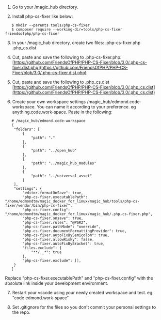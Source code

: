 1. Go to your /magic_hub directory.

2. Install php-cs-fixer like below:
```
   $ mkdir --parents tools/php-cs-fixer
   $ composer require --working-dir=tools/php-cs-fixer friendsofphp/php-cs-fixer
```

3. In your /magic_hub directory, create two files:
   .php-cs-fixer.php
   .php_cs.dist

4. Cut, paste and save the following to .php-cs-fixer.php:
   [https://github.com/FriendsOfPHP/PHP-CS-Fixer/blob/3.0/.php-cs-fixer.dist.php](https://github.com/FriendsOfPHP/PHP-CS-Fixer/blob/3.0/.php-cs-fixer.dist.php)

5. Cut, paste and save the following to .php_cs.dist
   [https://github.com/FriendsOfPHP/PHP-CS-Fixer/blob/3.0/.php_cs.dist](https://github.com/FriendsOfPHP/PHP-CS-Fixer/blob/3.0/.php_cs.dist)

6. Create your own workspace settings /magic_hub/edmond.code-workspace. You can name it according to your preference. eg anything.code.work-space. Paste in the following:
```
   # /magic_hub/edmond.code-workspace
   {
	"folders": [
		{
			"path": "."
		},
		{
			"path": "../open_hub"
		},
		{
			"path": "../magic_hub_modules"
		},
		{
			"path": "../universal_asset"
		}
	],
	"settings": {
		"editor.formatOnSave": true,
		"php-cs-fixer.executablePath": "/home/edmondtm/magic_docker_for_linux/magic_hub/tools/php-cs-fixer/vendor/bin/php-cs-fixer",
		"php-cs-fixer.config": "/home/edmondtm/magic_docker_for_linux/magic_hub/.php-cs-fixer.php",
		"php-cs-fixer.onsave": true,
		"php-cs-fixer.rules": "@PSR2",
		"php-cs-fixer.pathMode": "override",
		"php-cs-fixer.documentFormattingProvider": true,
		"php-cs-fixer.autoFixBySemicolon": true,
		"php-cs-fixer.allowRisky": false,
		"php-cs-fixer.autoFixByBracket": true,
		"files.exclude": {
			"**/._*": true
		},
		"php-cs-fixer.exclude": [],
	}
   }
```

   Replace "php-cs-fixer.executablePath" and "php-cs-fixer.config" with the absolute link inside your development environment.

7. Restart your vscode using your newly created workspace and test. eg. "code edmond.work-space"

8. Set .gitignore for the files so you don't commit your personal settings to the repo.

   



